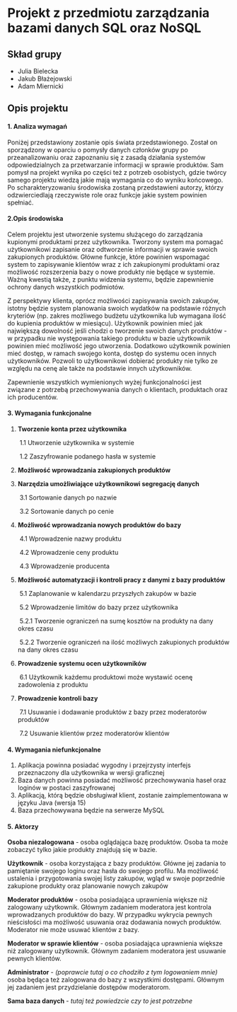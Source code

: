# Projekt z przedmiotu zarządzania bazami danych SQL oraz NoSQL



## Skład grupy

- Julia Bielecka
- Jakub Błażejowski
- Adam Miernicki



## Opis projektu

#### 1. Analiza wymagań

Poniżej przedstawiony zostanie opis świata przedstawionego. Został on sporządzony w oparciu o pomysły danych członków grupy po przeanalizowaniu oraz zapoznaniu się z zasadą działania systemów odpowiedzialnych za przetwarzanie informacji w sprawie produktów. Sam pomysł na projekt wynika po części też z potrzeb osobistych, gdzie twórcy samego projektu wiedzą jakie mają wymagania co do wyniku końcowego. Po scharakteryzowaniu środowiska zostaną przedstawieni autorzy, którzy odzwierciedlają rzeczywiste role oraz funkcje jakie system powinien spełniać.



#### 2.Opis środowiska

Celem projektu jest utworzenie systemu służącego do zarządzania kupionymi produktami przez użytkownika. Tworzony system ma pomagać użytkownikowi zapisanie oraz odtworzenie informacji w sprawie swoich zakupionych produktów. Główne funkcje, które powinien wspomagać system to zapisywanie klientów wraz z ich zakupionymi produktami oraz możliwość rozszerzenia bazy o nowe produkty nie będące w systemie. Ważną kwestią także, z punktu widzenia systemu, będzie zapewnienie ochrony danych wszystkich podmiotów.

Z perspektywy klienta, oprócz możliwości zapisywania swoich zakupów, istotny będzie system planowania swoich wydatków na podstawie różnych kryteriów (np. zakres możliwego budżetu użytkownika lub wymagana ilość do kupienia produktów w miesiącu). Użytkownik powinien mieć jak największą dowolność jeśli chodzi o tworzenie swoich danych produktów - w przypadku nie występowania takiego produktu w bazie użytkownik powinien mieć możliwość jego utworzenia. Dodatkowo użytkownik powinien mieć dostęp, w ramach swojego konta, dostęp do systemu ocen innych użytkowników. Pozwoli to użytkownikowi dobierać produkty nie tylko ze względu na cenę ale także na podstawie innych użytkowników. 

Zapewnienie wszystkich wymienionych wyżej funkcjonalności jest związane z potrzebą przechowywania danych o klientach, produktach oraz ich producentów.



#### 3. Wymagania funkcjonalne

1. **Tworzenie konta przez użytkownika**

   ​    1.1 Utworzenie użytkownika w systemie

   ​    1.2 Zaszyfrowanie podanego hasła w systemie

2. **Możliwość wprowadzania zakupionych produktów**

3. **Narzędzia umożliwiające użytkownikowi segregację danych**

   ​	3.1 Sortowanie danych po nazwie

   ​	3.2 Sortowanie danych po cenie 

4. **Możliwość wprowadzania nowych produktów do bazy**

   ​	4.1 Wprowadzenie nazwy produktu

   ​	4.2 Wprowadzenie ceny produktu

   ​	4.3 Wprowadzenie producenta

5. **Możliwość automatyzacji i kontroli pracy z danymi z bazy produktów**

   ​	5.1 Zaplanowanie w kalendarzu przyszłych zakupów w bazie

   ​	5.2 Wprowadzenie limitów do bazy przez użytkownika 

   ​			5.2.1 Tworzenie ograniczeń na sumę kosztów na produkty na dany okres czasu

   ​			5.2.2 Tworzenie ograniczeń na ilość możliwych zakupionych produktów na dany okres czasu

6. **Prowadzenie systemu ocen użytkowników**

   ​	6.1 Użytkownik każdemu produktowi może wystawić ocenę zadowolenia z produktu

7. **Prowadzenie kontroli bazy**

   ​	7.1 Usuwanie i dodawanie produktów z bazy przez moderatorów produktów

   ​	7.2 Usuwanie klientów przez moderatorów klientów

   

#### 4. Wymagania niefunkcjonalne

1. Aplikacja powinna posiadać wygodny i przejrzysty interfejs przeznaczony dla użytkownika w wersji graficznej
2. Baza danych powinna posiadać możliwość przechowywania haseł oraz loginów w postaci zaszyfrowanej
3. Aplikacją, którą będzie obsługiwał klient, zostanie zaimplementowana w języku Java (wersja 15)
4. Baza przechowywana będzie na serwerze MySQL



#### 5. Aktorzy

**Osoba niezalogowana** - osoba oglądająca bazę produktów. Osoba ta może zobaczyć tylko jakie produkty znajdują się w bazie.

**Użytkownik** - osoba korzystająca z bazy produktów. Główne jej zadania to pamiętanie swojego loginu oraz hasła do swojego profilu. Ma możliwość ustalenia i przygotowania swojej listy zakupów, wgląd w swoje poprzednie zakupione produkty oraz planowanie nowych zakupów 

**Moderator produktów** - osoba posiadająca uprawnienia większe niż zalogowany użytkownik. Głównym zadaniem moderatora jest kontrola wprowadzanych produktów do bazy. W przypadku wykrycia pewnych nieścisłości ma możliwość usuwania oraz dodawania nowych produktów. Moderator nie może usuwać klientów z bazy.

**Moderator w sprawie klientów** - osoba posiadająca uprawnienia większe niż zalogowany użytkownik. Głównym zadaniem moderatora jest usuwanie pewnych klientów.

**Administrator** - *(poprawcie tutaj o co chodziło z tym logowaniem mnie)* osoba będąca też zalogowana do bazy z wszystkimi dostępami. Głównym jej zadaniem jest przydzielanie dostępów moderatorom.

**Sama baza danych** - *tutaj też powiedzcie czy to jest potrzebne*





